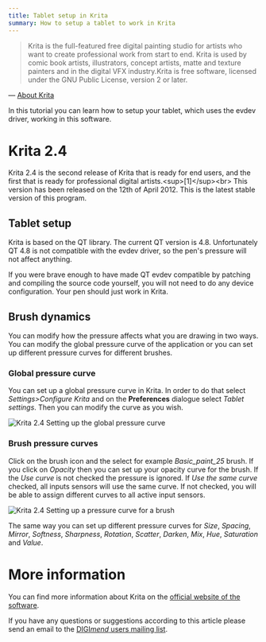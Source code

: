 ```yaml
---
title: Tablet setup in Krita
summary: How to setup a tablet to work in Krita
---
```

> Krita is the full-featured free digital painting studio for artists who want
> to create professional work from start to end. Krita is used by comic book
> artists, illustrators, concept artists, matte and texture painters and in
> the digital VFX industry.Krita is free software, licensed under the GNU
> Public License, version 2 or later.

— [About Krita](https://krita.org/about/press/)

In this tutorial you can learn how to setup your tablet, which uses the
evdev driver, working in this software.

Krita 2.4
=========

Krita 2.4 is the second release of Krita that is ready for end users,
and the first that is ready for professional digital
artists.\<sup\>[1]\</sup\>\<br\> This version has been released on the
12th of April 2012. This is the latest stable version of this program.

Tablet setup
------------

Krita is based on the QT library. The current QT version is 4.8.
Unfortunately QT 4.8 is not compatible with the evdev driver, so the
pen's pressure will not affect anything.

If you were brave enough to have made QT evdev compatible by patching
and compiling the source code yourself, you will not need to do any
device configuration. Your pen should just work in Krita.

Brush dynamics
--------------

You can modify how the pressure affects what you are drawing in two
ways. You can modify the global pressure curve of the application or you
can set up different pressure curves for different brushes.

### Global pressure curve

You can set up a global pressure curve in Krita. In order to do that
select *Settings\>Configure Krita* and on the **Preferences** dialogue
select *Tablet settings*. Then you can modify the curve as you wish.

![Krita 2.4 Setting up the global pressure
curve](24globalpressure.png "Krita 2.4 Setting up the global pressure curve")

### Brush pressure curves

Click on the brush icon and the select for example *Basic\_paint\_25*
brush. If you click on *Opacity* then you can set up your opacity curve
for the brush. If the *Use curve* is not checked the pressure is
ignored. If *Use the same curve* checked, all inputs sensors will use
the same curve. If not checked, you will be able to assign different
curves to all active input sensors.

![Krita 2.4 Setting up a pressure curve for a
brush](24pressureopacity.png "Krita 2.4 Setting up a pressure curve for a brush")

The same way you can set up different pressure curves for *Size*,
*Spacing*, *Mirror*, *Softness*, *Sharpness*, *Rotation*, *Scatter*,
*Darken*, *Mix*, *Hue*, *Saturation* and *Value*.

More information
================

You can find more information about Krita on the [official website of
the software](http://krita.org/).

If you have any questions or suggestions according to this article
please send an email to the [DIGI*mend* users mailing
list](mailto:digimend-users@lists.sourceforge.net).
